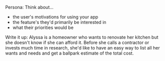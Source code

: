 Persona: Think about...
- the user's motivations for using your app
- the feature's they'd primarily be interested in
- what their priorities would be

Write it up:
Alyssa is a homeowner who wants to renovate her kitchen but she doesn't know 
if she can afford it. Before she calls a contractor or invests much time in 
research, she'd like to have an easy way to list all her wants and needs and get 
a ballpark estimate of the total cost.

